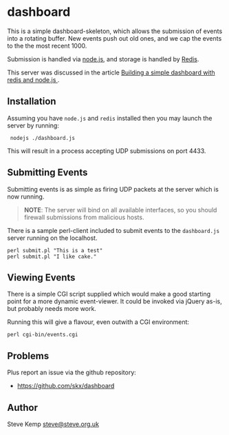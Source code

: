 dashboard
=========

This is a simple dashboard-skeleton, which allows the submission of
events into a rotating buffer.  New events push out old ones, and
we cap the events to the the most recent 1000.

Submission is handled via [node.js](http://nodejs.org), and storage is handled
by [Redis](http://redis.io/).

This server was discussed in the article [Building a simple dashboard with redis and node.js ](http://www.debian-administration.org/article/682).



Installation
------------

Assuming you have `node.js` and `redis` installed then you may launch
the server by running:

     nodejs ./dashboard.js

This will result in a process accepting UDP submissions on port 4433.



Submitting Events
-----------------

Submitting events is as simple as firing UDP packets at the server which
is now running.

> **NOTE**:  The server will bind on all available interfaces, so you should firewall submissions from malicious hosts.

There is a sample perl-client included to submit events to the `dashboard.js` server
running on the localhost.

    perl submit.pl "This is a test"
    perl submit.pl "I like cake."


Viewing Events
--------------

There is a simple CGI script supplied which would make a good
starting point for a more dynamic event-viewer.  It could be invoked
via jQuery as-is, but probably needs more work.

Running this will give a flavour, even outwith a CGI environment:

    perl cgi-bin/events.cgi


Problems
--------

Plus report an issue via the github repository:

* https://github.com/skx/dashboard


Author
------

Steve Kemp <steve@steve.org.uk>
